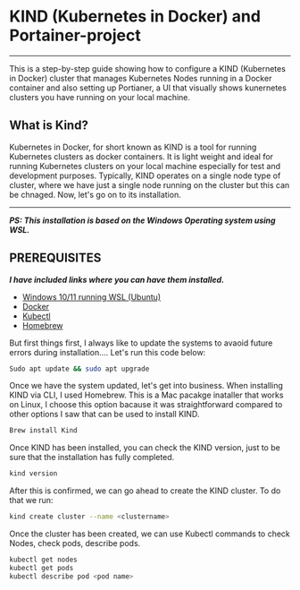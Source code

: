 # **KIND (Kubernetes in Docker) and Portainer-project**
---
This is a step-by-step guide showing how to configure a KIND (Kubernetes in Docker) cluster that manages Kubernetes Nodes running in a Docker container and also setting up Portianer, a UI that visually shows kunernetes clusters you have running on your local machine.
## **What is Kind?**
Kubernetes in Docker, for short known as KIND is a tool for running Kubernetes clusters as docker containers. It is light weight and ideal for running Kubernetes clusters on your local machine especially for test and development purposes. Typically, KIND operates on a single node type of cluster, where we have just a single node running on the cluster but this can be chnaged.
Now, let's go on to its installation.
___
*__PS: This installation is based on the Windows Operating system using WSL.__*

## **PREREQUISITES**
*__I have included links where you can have them installed.__*
- [Windows 10/11 running WSL (Ubuntu)](https://learn.microsoft.com/en-us/windows/wsl/install)
- [Docker](https://docs.docker.com/desktop/features/wsl/)
- [Kubectl](https://kubernetes.io/docs/tasks/tools/install-kubectl-linux/)
- [Homebrew](https://docs.brew.sh/Homebrew-on-Linux)

But first things first, I always like to update the systems to avaoid future errors during installation.... Let's run this code below:

```bash
Sudo apt update && sudo apt upgrade
````

Once we have the system updated, let's get into business.
When installing KIND via CLI, I used Homebrew. This is a Mac pacakge inataller that works on Linux, I choose this option bacause it was straightforward compared to other options I saw that can be used to install KIND.

```bash
Brew install Kind
```
Once KIND has been installed, you can check the KIND version, just to be sure that the installation has fully completed.
```bash
kind version
```
After this is confirmed, we can go ahead to create the KIND cluster. To do that we run:
```Bash
kind create cluster --name <clustername>
```
Once the cluster has been created, we can use Kubectl commands to check Nodes, check pods, describe pods.
```bash
kubectl get nodes
kubectl get pods
kubectl describe pod <pod name>
```




